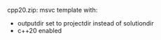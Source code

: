 cpp20.zip: msvc template with:

- outputdir set to projectdir instead of solutiondir
- c++20 enabled